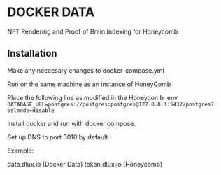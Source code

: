 # DOCKER DATA

NFT Rendering and Proof of Brain Indexing for Honeycomb

## Installation

Make any neccesary changes to docker-compose.yml

Run on the same machine as an instance of HoneyComb

Place the following line as modified in the Honeycomb .env
`DATABASE_URL=postgres://postgres:postgres@127.0.0.1:5432/postgres?sslmode=disable`

Install docker and run with docker compose.

Set up DNS to port 3010 by default. 

Example: 

data.dlux.io (Docker Data)
token.dlux.io (Honeycomb)